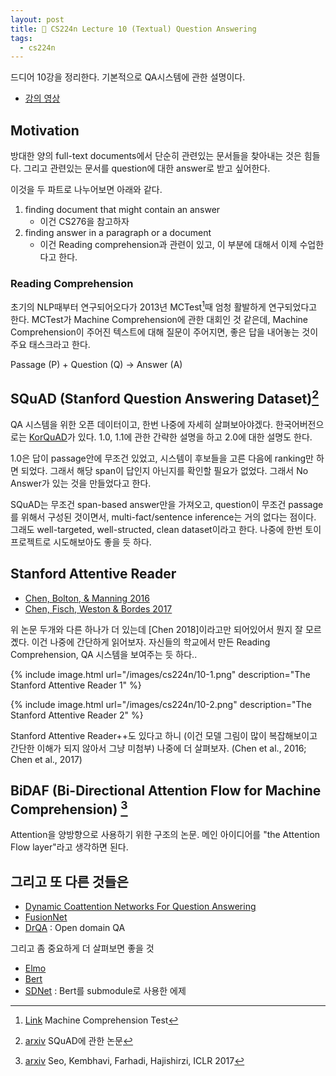 ```yaml
---
layout: post
title: 📕 CS224n Lecture 10 (Textual) Question Answering
tags:
  - cs224n
---
```


드디어 10강을 정리한다. 기본적으로 QA시스템에 관한 설명이다.

* [강의 영상](https://www.youtube.com/watch?v=yIdF-17HwSk)

## Motivation

방대한 양의 full-text documents에서 단순히 관련있는 문서들을 찾아내는 것은 힘들다. 그리고 관련있는 문서를 question에 대한 answer로 받고 싶어한다.

이것을 두 파트로 나누어보면 아래와 같다.

1. finding document that might contain an answer
    * 이건 CS276을 참고하자
2. finding answer in a paragraph or a document
    * 이건 Reading comprehension과 관련이 있고, 이 부분에 대해서 이제 수업한다고 한다.

### Reading Comprehension

초기의 NLP때부터 연구되어오다가 2013년 MCTest[^MCTest]때 엄청 활발하게 연구되었다고 한다. MCTest가 Machine Comprehension에 관한 대회인 것 같은데, Machine Comprehension이 주어진 텍스트에 대해 질문이 주어지면, 좋은 답을 내어놓는 것이 주요 태스크라고 한다.

Passage (P) + Question (Q) -> Answer (A)

## SQuAD (Stanford Question Answering Dataset)[^SQuAD]

QA 시스템을 위한 오픈 데이터이고, 한번 나중에 자세히 살펴보아야겠다. 한국어버전으로는 [KorQuAD](https://korquad.github.io)가 있다. 1.0, 1.1에 관한 간략한 설명을 하고 2.0에 대한 설명도 한다.

1.0은 답이 passage안에 무조건 있었고, 시스템이 후보들을 고른 다음에 ranking만 하면 되었다. 그래서 해당 span이 답인지 아닌지를 확인할 필요가 없었다. 그래서 No Answer가 있는 것을 만들었다고 한다.

SQuAD는 무조건 span-based answer만을 가져오고, question이 무조건 passage를 위해서 구성된 것이면서, multi-fact/sentence inference는 거의 없다는 점이다. 그래도 well-targeted, well-structed, clean dataset이라고 한다. 나중에 한번 토이 프로젝트로 시도해보아도 좋을 듯 하다.

## Stanford Attentive Reader

* [Chen, Bolton, & Manning 2016](https://arxiv.org/abs/1606.02858)
* [Chen, Fisch, Weston & Bordes 2017](https://arxiv.org/abs/1704.00051)

위 논문 두개와 다른 하나가 더 있는데 \[Chen 2018]이라고만 되어있어서 뭔지 잘 모르곘다. 이건 나중에 간단하게 읽어보자. 자신들의 학교에서 만든 Reading Comprehension, QA 시스템을 보여주는 듯 하다..

{% include image.html url="/images/cs224n/10-1.png" description="The Stanford Attentive Reader 1" %}

{% include image.html url="/images/cs224n/10-2.png" description="The Stanford Attentive Reader 2" %}

Stanford Attentive Reader++도 있다고 하니 (이건 모델 그림이 많이 복잡해보이고 간단한 이해가 되지 않아서 그냥 미첨부) 나중에 더 살펴보자. (Chen et al., 2016; Chen et al., 2017)

## BiDAF (Bi-Directional Attention Flow for Machine Comprehension) [^BiDAF]

Attention을 양방향으로 사용하기 위한 구조의 논문. 메인 아이디어를 "the Attention Flow layer"라고 생각하면 된다.

## 그리고 또 다른 것들은

* [Dynamic Coattention Networks For Question Answering](https://arxiv.org/abs/1611.01604)
* [FusionNet](https://arxiv.org/abs/1612.05360)
* [DrQA](https://arxiv.org/abs/1704.00051) : Open domain QA

그리고 좀 중요하게 더 살펴보면 좋을 것

* [Elmo](https://arxiv.org/abs/1802.05365)
* [Bert](https://arxiv.org/abs/1810.04805)
* [SDNet](https://arxiv.org/abs/1812.03593) : Bert를 submodule로 사용한 에제

[^MCTest]: [Link](https://www.microsoft.com/en-us/research/publication/mctest-challenge-dataset-open-domain-machine-comprehension-text/) Machine Comprehension Test
[^SQuAD]: [arxiv](https://arxiv.org/abs/1606.05250) SQuAD에 관한 논문
[^BiDAF]: [arxiv](https://arxiv.org/abs/1611.01603) Seo, Kembhavi, Farhadi, Hajishirzi, ICLR 2017
